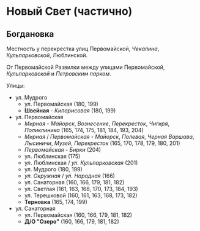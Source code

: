 # Новый Свет (частично)

## Богдановка

Местность у перекрестка улиц Первомайской, *Чекалина*, *Кульпарковской*, Люблинской.

От Первомайской Развилки между улицами Первомайской, *Кульпарковской* и *Петровским парком*.

Улицы:

* ул. Мудрого
  * ул. Первомайская (180, 199)
  * **Швейная** - *Кипарисовая* (180, 199)
* ул. Первомайская
  * *Мирная* - *Майорск*, *Вознесение*, *Перекресток*, *Чигиря*, *Поликлиника* (165, 174, 175, 181, 184, 193, 204)
  * *Мирная* / *Первомайская* - *Майорск*, *Полевая*, *Черная Варшава*, *Лысиничи*, *Музей*, *Перекресток* (165, 170, 178, 179, 180, 201)
  * *Первомайская* - *Бирки* (204)
  * ул. Люблинская (175)
  * ул. Люблинская / *ул. Кульпарковская* (201)
  * ул. Мудрого (180, 199)
  * *ул. Окружная* / *ул. Народная* (166)
  * ул. Санаторная (160, 166, 179, 181, 182)
  * ул. Светлая (161, 163, 168, 170, 173, 184, 193)
  * ул. Терешковой (160, 161, 163, 168, 173, 182)
  * **Терновка** (165, 174, 199)
* ул. Санаторная
  * ул. Первомайская (160, 166, 179, 181, 182)
  * **Д/О "Озеро"** (160, 166, 179, 181, 182)
